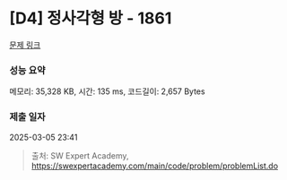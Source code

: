 # [D4] 정사각형 방 - 1861 

[문제 링크](https://swexpertacademy.com/main/code/problem/problemDetail.do?contestProbId=AV5LtJYKDzsDFAXc) 

### 성능 요약

메모리: 35,328 KB, 시간: 135 ms, 코드길이: 2,657 Bytes

### 제출 일자

2025-03-05 23:41



> 출처: SW Expert Academy, https://swexpertacademy.com/main/code/problem/problemList.do